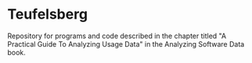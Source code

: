 Teufelsberg
===========

Repository for programs and code described in the chapter titled "A Practical Guide To Analyzing Usage Data" in the Analyzing Software Data book.
